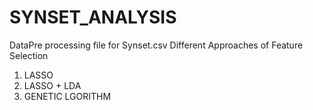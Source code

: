 # SYNSET_ANALYSIS
DataPre processing file for Synset.csv
Different Approaches of Feature Selection
1. LASSO
2. LASSO + LDA
3. GENETIC LGORITHM

